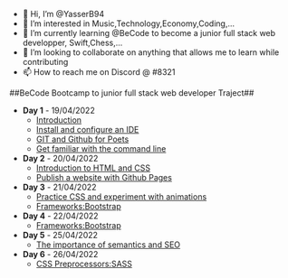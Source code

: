- 👋 Hi, I’m @YasserB94
- 👀 I’m interested in Music,Technology,Economy,Coding,...
- 🌱 I’m currently learning @BeCode to become a junior full stack web developper, Swift,Chess,...
- 💞️ I’m looking to collaborate on anything that allows me to learn while contributing
- 📫 How to reach me on Discord @ #8321

##BeCode Bootcamp to junior full stack web developer Traject##
- **Day 1** - 19/04/2022
  - [Introduction](https://becode.org/about/pedagogical-framework/)
  - [Install and configure an IDE](https://code.visualstudio.com)
  - [GIT and Github for Poets](https://www.youtube.com/playlist?list=PLRqwX-V7Uu6ZF9C0YMKuns9sLDzK6zoiV)
  - [Get familiar with the command line](https://github.com/becodeorg/ANT-Lamarr-6.35/tree/main/1.The-Field/day%202/terminal)
- **Day 2** - 20/04/2022
  - [Introduction to HTML and CSS](https://github.com/YasserB94/beCodeDay2HTML-CSS)
  - [Publish a website with Github Pages](https://yasserb94.github.io/beCodeDay2HTML-CSS/)
- **Day 3** - 21/04/2022
  - [Practice CSS and experiment with animations](https://github.com/YasserB94/Day3_Website_Git-CSS_Practice)
  - [Frameworks:Bootstrap](https://github.com/YasserB94/YasserB94-Day3_CSS_Frameworks_Bootstrap)
- **Day 4** - 22/04/2022
  - [Frameworks:Bootstrap](https://github.com/YasserB94/Day3_Bootstrap_Practice)
- **Day 5** - 25/04/2022
  - [The importance of semantics and SEO](https://github.com/YasserB94/day4_Progressive_Enhancement)
- **Day 6** - 26/04/2022
  - [CSS Preprocessors:SASS](https://github.com/YasserB94/Day_5_Challenge_SASS)
<!---
YasserB94/YasserB94 is a ✨ special ✨ repository because its `README.md` (this file) appears on your GitHub profile.
You can click the Preview link to take a look at your changes.
--->

